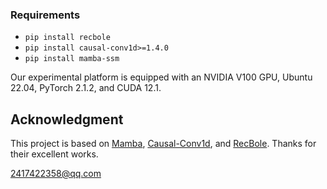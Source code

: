 
### Requirements
  * `pip install recbole`
  * `pip install causal-conv1d>=1.4.0`
  * `pip install mamba-ssm`

  
Our experimental platform is equipped with an NVIDIA V100 GPU, Ubuntu 22.04, PyTorch 2.1.2, and CUDA 12.1.

## Acknowledgment

This project is based on [Mamba](https://github.com/state-spaces/mamba), [Causal-Conv1d](https://github.com/Dao-AILab/causal-conv1d), and [RecBole](https://github.com/RUCAIBox/RecBole). Thanks for their excellent works.

2417422358@qq.com
